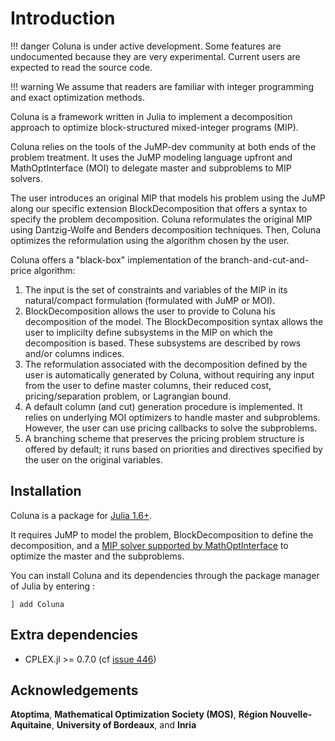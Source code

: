 # Introduction

!!! danger
    Coluna is under active development.
    Some features are undocumented because they are very experimental.
    Current users are expected to read the source code.

!!! warning
    We assume that readers are familiar with integer programming and exact optimization methods.


Coluna is a framework written in Julia to implement a decomposition approach to optimize 
block-structured mixed-integer programs (MIP). 

Coluna relies on the tools of the JuMP-dev community at both ends of the problem treatment.
It uses the JuMP modeling language upfront and MathOptInterface (MOI) to delegate master 
and subproblems to MIP solvers. 

The user introduces an original MIP that models his problem using the JuMP along our specific 
extension BlockDecomposition that offers a syntax to specify the problem decomposition. 
Coluna reformulates the original MIP using Dantzig-Wolfe and Benders decomposition 
techniques. 
Then, Coluna optimizes the reformulation using the algorithm chosen by the user.

Coluna offers a "black-box" implementation of the branch-and-cut-and-price algorithm:

1. The input is the set of constraints and variables of the MIP in its natural/compact formulation (formulated with JuMP or MOI). 
2. BlockDecomposition allows the user to provide to Coluna his decomposition of the model. 
    The BlockDecomposition syntax allows the user to implicilty define subsystems in the MIP on which the decomposition is based. 
    These subsystems are described by rows and/or columns indices.
3. The reformulation associated with the decomposition defined by the user is automatically generated by Coluna,
    without requiring any input from the user to define master columns, their reduced cost, pricing/separation problem, or Lagrangian bound.
4. A default column (and cut) generation procedure is implemented.
    It relies on underlying MOI optimizers to handle master and subproblems. 
    However, the user can use pricing callbacks to solve the subproblems.
5. A branching scheme that preserves the pricing problem structure is offered by default; 
    it runs based on priorities and directives specified by the user on the original variables.


## Installation

Coluna is a package for [Julia 1.6+](https://docs.julialang.org/en/v1/manual/documentation/index.html).

It requires JuMP to model the problem, BlockDecomposition to define the decomposition,
and a [MIP solver supported by MathOptInterface](https://jump.dev/JuMP.jl/stable/installation/#Getting-Solvers-1) to optimize the master and the subproblems.

You can install Coluna and its dependencies through the package manager of Julia by entering :

```
] add Coluna
```

## Extra dependencies

- CPLEX.jl >= 0.7.0 (cf [issue 446](https://github.com/atoptima/Coluna.jl/issues/446))

## Acknowledgements

**Atoptima**, **Mathematical Optimization Society (MOS)**, **Région Nouvelle-Aquitaine**, **University of Bordeaux**, and **Inria**


